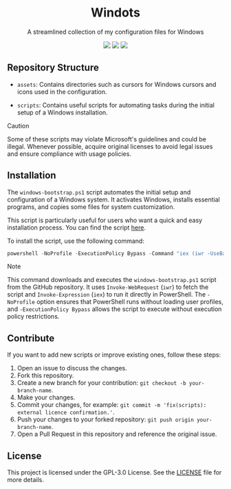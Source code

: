 <h1 align="center">Windots</h1>

<p align="center">A streamlined collection of my configuration files for Windows</p>

<!-- ![Desktop Screenshot](/assets/main-rice.webp) -->

<p align="center">
<a href="https://www.deviantart.com/druxorey/gallery/94231956/wallpapers-for-dracula"><img src="https://img.shields.io/badge/wallpapers-BD93F9?style=for-the-badge"></a>
<a href="#installation"><img src="https://img.shields.io/badge/installation-FF79C6?style=for-the-badge"></a>
<a href="https://github.com/druxorey/windots/blob/main/scripts/windows-bootstrap.ps1"><img src="https://img.shields.io/badge/get%20script-BD93F9?style=for-the-badge"></a>
</p>

## Repository Structure

- `assets`: Contains directories such as cursors for Windows cursors and icons used in the configuration.

- `scripts`: Contains useful scripts for automating tasks during the initial setup of a Windows installation.

> [!CAUTION]
> Some of these scripts may violate Microsoft's guidelines and could be illegal. Whenever possible, acquire original licenses to avoid legal issues and ensure compliance with usage policies.

## Installation

The `windows-bootstrap.ps1` script automates the initial setup and configuration of a Windows system. It activates Windows, installs essential programs, and copies some files for system customization.

This script is particularly useful for users who want a quick and easy installation process. You can find the script [here](scripts/windows-bootstrap.ps1).

To install the script, use the following command:

```powershell
powershell -NoProfile -ExecutionPolicy Bypass -Command "iex (iwr -UseBasicParsing 'https://raw.githubusercontent.com/druxorey/windots/refs/heads/main/scripts/windows-bootstrap.ps1')"
```

> [!NOTE]
> This command downloads and executes the `windows-bootstrap.ps1` script from the GitHub repository. It uses `Invoke-WebRequest` (`iwr`) to fetch the script and `Invoke-Expression` (`iex`) to run it directly in PowerShell. The `-NoProfile` option ensures that PowerShell runs without loading user profiles, and `-ExecutionPolicy Bypass` allows the script to execute without execution policy restrictions.

## Contribute

If you want to add new scripts or improve existing ones, follow these steps:

1. Open an issue to discuss the changes.
2. Fork this repository.
3. Create a new branch for your contribution: `git checkout -b your-branch-name`.
4. Make your changes.
5. Commit your changes, for example: `git commit -m 'fix(scripts): external licence confirmation.'`.
6. Push your changes to your forked repository: `git push origin your-branch-name`.
7. Open a Pull Request in this repository and reference the original issue.

## License

This project is licensed under the GPL-3.0 License. See the [LICENSE](LICENSE) file for more details.